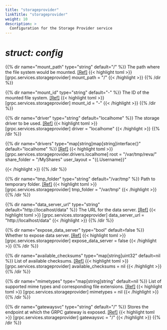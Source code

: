 ```yaml
---
title: "storageprovider"
linkTitle: "storageprovider"
weight: 10
description: >
  Configuration for the Storage Provider service
---
```


# _struct: config_

{{% dir name="mount_path" type="string" default="/" %}}
The path where the file system would be mounted. [[Ref]](https://github.com/cs3org/reva/tree/master/internal/grpc/services/storageprovider/storageprovider.go#L59)
{{< highlight toml >}}
[grpc.services.storageprovider]
mount_path = "/"
{{< /highlight >}}
{{% /dir %}}

{{% dir name="mount_id" type="string" default="-" %}}
The ID of the mounted file system. [[Ref]](https://github.com/cs3org/reva/tree/master/internal/grpc/services/storageprovider/storageprovider.go#L60)
{{< highlight toml >}}
[grpc.services.storageprovider]
mount_id = "-"
{{< /highlight >}}
{{% /dir %}}

{{% dir name="driver" type="string" default="localhome" %}}
The storage driver to be used. [[Ref]](https://github.com/cs3org/reva/tree/master/internal/grpc/services/storageprovider/storageprovider.go#L61)
{{< highlight toml >}}
[grpc.services.storageprovider]
driver = "localhome"
{{< /highlight >}}
{{% /dir %}}

{{% dir name="drivers" type="map[string]map[string]interface{}" default="localhome" %}}
 [[Ref]](https://github.com/cs3org/reva/tree/master/internal/grpc/services/storageprovider/storageprovider.go#L62)
{{< highlight toml >}}
[grpc.services.storageprovider.drivers.localhome]
root = "/var/tmp/reva/"
share_folder = "/MyShares"
user_layout = "{{.Username}}"

{{< /highlight >}}
{{% /dir %}}

{{% dir name="tmp_folder" type="string" default="/var/tmp" %}}
Path to temporary folder. [[Ref]](https://github.com/cs3org/reva/tree/master/internal/grpc/services/storageprovider/storageprovider.go#L63)
{{< highlight toml >}}
[grpc.services.storageprovider]
tmp_folder = "/var/tmp"
{{< /highlight >}}
{{% /dir %}}

{{% dir name="data_server_url" type="string" default="http://localhost/data" %}}
The URL for the data server. [[Ref]](https://github.com/cs3org/reva/tree/master/internal/grpc/services/storageprovider/storageprovider.go#L64)
{{< highlight toml >}}
[grpc.services.storageprovider]
data_server_url = "http://localhost/data"
{{< /highlight >}}
{{% /dir %}}

{{% dir name="expose_data_server" type="bool" default=false %}}
Whether to expose data server. [[Ref]](https://github.com/cs3org/reva/tree/master/internal/grpc/services/storageprovider/storageprovider.go#L65)
{{< highlight toml >}}
[grpc.services.storageprovider]
expose_data_server = false
{{< /highlight >}}
{{% /dir %}}

{{% dir name="available_checksums" type="map[string]uint32" default=nil %}}
List of available checksums. [[Ref]](https://github.com/cs3org/reva/tree/master/internal/grpc/services/storageprovider/storageprovider.go#L66)
{{< highlight toml >}}
[grpc.services.storageprovider]
available_checksums = nil
{{< /highlight >}}
{{% /dir %}}

{{% dir name="mimetypes" type="map[string]string" default=nil %}}
List of supported mime types and corresponding file extensions. [[Ref]](https://github.com/cs3org/reva/tree/master/internal/grpc/services/storageprovider/storageprovider.go#L67)
{{< highlight toml >}}
[grpc.services.storageprovider]
mimetypes = nil
{{< /highlight >}}
{{% /dir %}}

{{% dir name="gatewaysvc" type="string" default="/" %}}
Stores the endpoint at which the GRPC gateway is exposed. [[Ref]](https://github.com/cs3org/reva/tree/master/internal/grpc/services/storageprovider/storageprovider.go#L68)
{{< highlight toml >}}
[grpc.services.storageprovider]
gatewaysvc = "/"
{{< /highlight >}}
{{% /dir %}}

